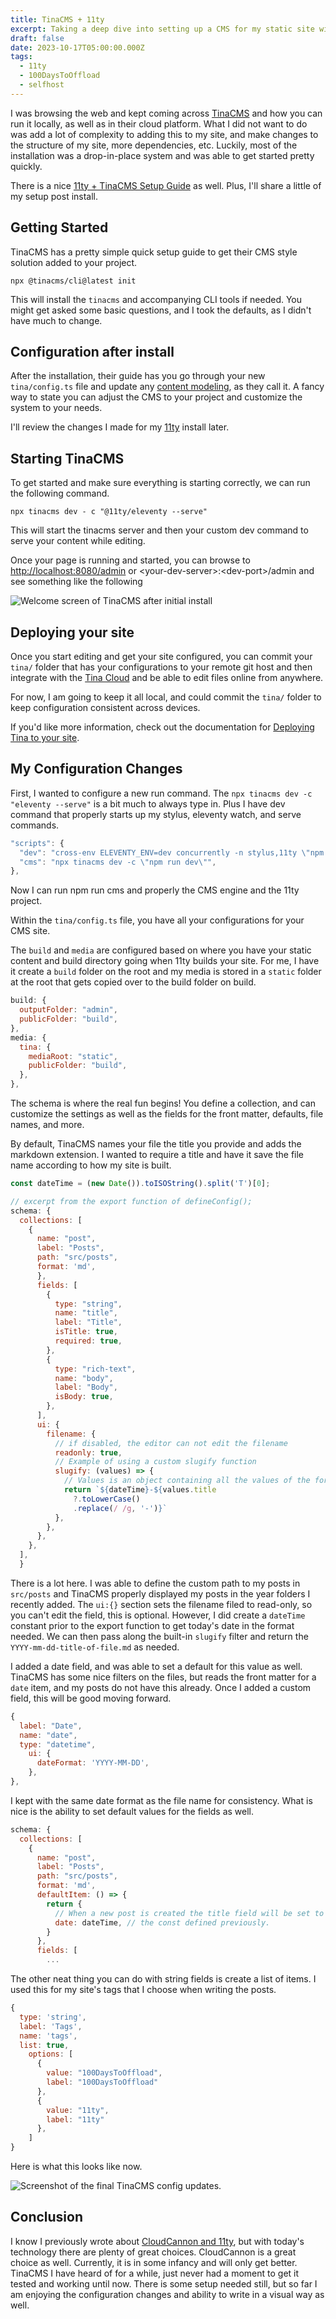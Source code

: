 ```yaml
---
title: TinaCMS + 11ty
excerpt: Taking a deep dive into setting up a CMS for my static site with TinaCMS
draft: false
date: 2023-10-17T05:00:00.000Z
tags:
  - 11ty
  - 100DaysToOffload
  - selfhost
---
```


I was browsing the web and kept coming across [TinaCMS](https://tina.io/ "TinaCMS") and how you can run it locally, as well as in their cloud platform. What I did not want to do was add a lot of complexity to adding this to my site, and make changes to the structure of my site, more dependencies, etc. Luckily, most of the installation was a drop-in-place system and was able to get started pretty quickly.

There is a nice [11ty + TinaCMS Setup Guide](https://tina.io/docs/frameworks/11ty/) as well. Plus, I'll share a little of my setup post install.

## Getting Started

TinaCMS has a pretty simple quick setup guide to get their CMS style solution added to your project.

```shell
npx @tinacms/cli@latest init
```

This will install the `tinacms` and accompanying CLI tools if needed. You might get asked some basic questions, and I took the defaults, as I didn't have much to change.

## Configuration after install

After the installation, their guide has you go through your new `tina/config.ts` file and update any [content modeling](https://tina.io/docs/schema/), as they call it. A fancy way to state you can adjust the CMS to your project and customize the system to your needs.

I'll review the changes I made for my [11ty](https://www.11ty.dev/ "11ty website") install later.

## Starting TinaCMS

To get started and make sure everything is starting correctly, we can run the following command.

```shell
npx tinacms dev - c "@11ty/eleventy --serve"
```

This will start the tinacms server and then your custom dev command to serve your content while editing.

Once your page is running and started, you can browse to [http://localhost:8080/admin](http://localhost:8080/admin) or \<your-dev-server>:\<dev-port>/admin and see something like the following

![Welcome screen of TinaCMS after initial install](/static/images/posts/tinacms.jpg)

## Deploying your site

Once you start editing and get your site configured, you can commit your `tina/` folder that has your configurations to your remote git host and then integrate with the [Tina Cloud](https://app.tina.io/) and be able to edit files online from anywhere.

For now, I am going to keep it all local, and could commit the `tina/` folder to keep configuration consistent across devices.

If you'd like more information, check out the documentation for [Deploying Tina to your site](https://tina.io/docs/frameworks/11ty/#deploy-tina-to-your-site).

## My Configuration Changes

First, I wanted to configure a new run command. The `npx tinacms dev -c "eleventy --serve"` is a bit much to always type in. Plus I have dev command that properly starts up my stylus, eleventy watch, and serve commands.

```javascript
"scripts": {
  "dev": "cross-env ELEVENTY_ENV=dev concurrently -n stylus,11ty \"npm:watch:stylus\" \"npm:watch:11ty\"",
  "cms": "npx tinacms dev -c \"npm run dev\"",
},
```

Now I can run npm run cms and properly the CMS engine and the 11ty project.

Within the `tina/config.ts` file, you have all your configurations for your CMS site.

The `build` and `media` are configured based on where you have your static content and build directory going when 11ty builds your site. For me, I have it create a `build` folder on the root and my media is stored in a `static` folder at the root that gets copied over to the build folder on build.

```javascript
build: {
  outputFolder: "admin",
  publicFolder: "build",
},
media: {
  tina: {
    mediaRoot: "static",
    publicFolder: "build",
  },
},
```

The schema is where the real fun begins! You define a collection, and can customize the settings as well as the fields for the front matter, defaults, file names, and more.

By default, TinaCMS names your file the title you provide and adds the markdown extension. I wanted to require a title and have it save the file name according to how my site is built.

```javascript
const dateTime = (new Date()).toISOString().split('T')[0];

// excerpt from the export function of defineConfig();
schema: {
  collections: [
    {
      name: "post",
      label: "Posts",
      path: "src/posts",
      format: 'md',
      },
      fields: [
        {
          type: "string",
          name: "title",
          label: "Title",
          isTitle: true,
          required: true,
        },
        {
          type: "rich-text",
          name: "body",
          label: "Body",
          isBody: true,
        },
      ],
      ui: {
        filename: {
          // if disabled, the editor can not edit the filename
          readonly: true,
          // Example of using a custom slugify function
          slugify: (values) => {
            // Values is an object containing all the values of the form. In this case it is {title?: string, topic?: string}
            return `${dateTime}-${values.title
              ?.toLowerCase()
              .replace(/ /g, '-')}`
          },
        },
      },
    },
  ],
  }
```

There is a lot here. I was able to define the custom path to my posts in `src/posts` and TinaCMS properly displayed my posts in the year folders I recently added. The `ui:{}` section sets the filename filed to read-only, so you can't edit the field, this is optional. However, I did create a `dateTime` constant prior to the export function to get today's date in the format needed. We can then pass along the built-in `slugify` filter and return the `YYYY-mm-dd-title-of-file.md` as needed.

I added a date field, and was able to set a default for this value as well. TinaCMS has some nice filters on the files, but reads the front matter for a `date` item, and my posts do not have this already. Once I added a custom field, this will be good moving forward.

```javascript
{
  label: "Date",
  name: "date",
  type: "datetime",
    ui: {
      dateFormat: 'YYYY-MM-DD',   
    },
},
```

I kept with the same date format as the file name for consistency. What is nice is the ability to set default values for the fields as well.

```javascript
schema: {
  collections: [
    {
      name: "post",
      label: "Posts",
      path: "src/posts",
      format: 'md',
      defaultItem: () => {
        return {
          // When a new post is created the title field will be set to "New post"
          date: dateTime, // the const defined previously.
        }
      },
      fields: [
        ...
```

The other neat thing you can do with string fields is create a list of items. I used this for my site's tags that I choose when writing the posts.

```javascript
{
  type: 'string',
  label: 'Tags',
  name: 'tags',
  list: true,
    options: [
      {
        value: "100DaysToOffload",
        label: "100DaysToOffload"
      },
      {
        value: "11ty",
        label: "11ty"
      },
    ]
}
```

Here is what this looks like now.

![Screenshot of the final TinaCMS config updates.](/static/images/posts/tinacms-1.jpg)

## Conclusion

I know I previously wrote about [CloudCannon and 11ty](/blog/cloudcannon-eleventy/), but with today's technology there are plenty of great choices. CloudCannon is a great choice as well. Currently, it is in some infancy and will only get better. TinaCMS I have heard of for a while, just never had a moment to get it tested and working until now. There is some setup needed still, but so far I am enjoying the configuration changes and ability to write in a visual way as well.
